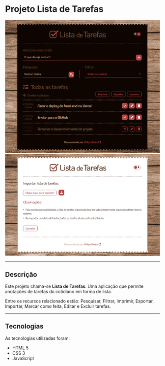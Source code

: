 <h1>Projeto Lista de Tarefas</h1>
<img src="/.github/cover-lista-de-tarefas-01.png/" alt="Imagem da página com a lista de tarefas" />
<img src="/.github/cover-lista-de-tarefas-02.png/" alt="Imagem da página de importação da lista de tarefas" />
<hr>
<h2>Descrição</h2>
<p>Este projeto chama-se <strong>Lista de Tarefas</strong>. Uma aplicação que permite anotações de tarefas do cotidiano em forma de lista.</p>
<p>Entre os recursos relacionado estão: Pesquisar, Filtrar, Imprimir, Exportar, Importar, Marcar como feita, Editar e Excluir tarefas.</p>
<hr>
<h2>Tecnologias</h2>
<p>As tecnologias utilizadas foram:</p>
<ul>
<li>HTML 5</li>
<li>CSS 3</li>
<li>JavaScript</li>
</ul>
